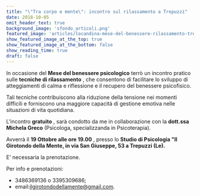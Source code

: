```yaml
---
title: "\"Tra corpo e mente\": incontro sul rilassamento a Trepuzzi"
date: 2018-10-05
omit_header_text: true
background_image: 'sfondo_articoli.png'
featured_image: 'articles/locandina-mese-del-benessere-rilassamento-trepuzzi_orig.jpg'
show_featured_image_at_the_top: true
show_featured_image_at_the_bottom: false
show_reading_time: true
draft: false
---
```


In occasione del **Mese del benessere psicologico** terrò un incontro pratico
sulle **tecniche di rilassamento** , che consentono di facilitare lo sviluppo
di atteggiamenti di calma e riflessione e il recupero del benessere
psicofisico.  
  
Tali tecniche contribuiscono alla riduzione della tensione nei momenti
difficili e forniscono una maggiore capacità di gestione emotiva nelle
situazioni di vita quotidiana.  
  
L'incontro **gratuito** , sarà condotto da me in collaborazione con la
**dott.ssa Michela Greco** (Psicologa, specializzanda in Psicoterapia).  
  
Avverrà il **19 Ottobre alle ore 19.00** , presso lo **Studio di Psicologia
"Il Girotondo della Mente, in via San Giuseppe, 53 a Trepuzzi (Le).**  
  
E' necessaria la prenotazione.  
  
Per info e prenotazioni:

  * 3486369136 o 3395309686;
  * email:ilgirotondodellamente@gmail.com.

